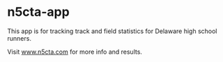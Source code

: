 # n5cta-app

This app is for tracking track and field statistics for Delaware high school runners.

Visit www.n5cta.com for more info and results.
